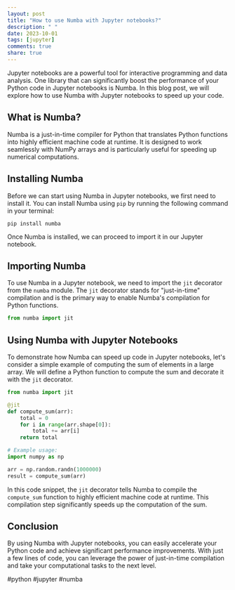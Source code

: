 ```yaml
---
layout: post
title: "How to use Numba with Jupyter notebooks?"
description: " "
date: 2023-10-01
tags: [jupyter]
comments: true
share: true
---
```


Jupyter notebooks are a powerful tool for interactive programming and data analysis. One library that can significantly boost the performance of your Python code in Jupyter notebooks is Numba. In this blog post, we will explore how to use Numba with Jupyter notebooks to speed up your code.

## What is Numba?

Numba is a just-in-time compiler for Python that translates Python functions into highly efficient machine code at runtime. It is designed to work seamlessly with NumPy arrays and is particularly useful for speeding up numerical computations.

## Installing Numba

Before we can start using Numba in Jupyter notebooks, we first need to install it. You can install Numba using `pip` by running the following command in your terminal:

```
pip install numba
```

Once Numba is installed, we can proceed to import it in our Jupyter notebook.

## Importing Numba

To use Numba in a Jupyter notebook, we need to import the `jit` decorator from the `numba` module. The `jit` decorator stands for "just-in-time" compilation and is the primary way to enable Numba's compilation for Python functions.

```python
from numba import jit
```

## Using Numba with Jupyter Notebooks

To demonstrate how Numba can speed up code in Jupyter notebooks, let's consider a simple example of computing the sum of elements in a large array. We will define a Python function to compute the sum and decorate it with the `jit` decorator.

```python
from numba import jit

@jit
def compute_sum(arr):
    total = 0
    for i in range(arr.shape[0]):
        total += arr[i]
    return total

# Example usage:
import numpy as np

arr = np.random.randn(1000000)
result = compute_sum(arr)
```

In this code snippet, the `jit` decorator tells Numba to compile the `compute_sum` function to highly efficient machine code at runtime. This compilation step significantly speeds up the computation of the sum.

## Conclusion

By using Numba with Jupyter notebooks, you can easily accelerate your Python code and achieve significant performance improvements. With just a few lines of code, you can leverage the power of just-in-time compilation and take your computational tasks to the next level.

#python #jupyter #numba